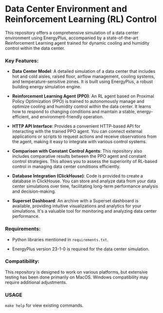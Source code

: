 # Data Center Environment and Reinforcement Learning (RL) Control

This repository offers a comprehensive simulation of a data center environment using EnergyPlus, accompanied by a state-of-the-art Reinforcement Learning agent trained for dynamic cooling and humidity control within the data center.

### Key Features:

- **Data Center Model**: A detailed simulation of a data center that includes hot and cold aisles, raised floor, airflow management, cooling systems, and temperature-sensitive zones. It is built using EnergyPlus, a robust building energy simulation engine.

- **Reinforcement Learning Agent (PPO)**: An RL agent based on Proximal Policy Optimization (PPO) is trained to autonomously manage and optimize cooling and humidity control within the data center. It learns how to respond to changing conditions and maintain a stable, energy-efficient, and environment-friendly operation.

- **HTTP API Interface**: Provides a convenient HTTP-based API for interacting with the trained PPO agent. You can connect external applications or scripts to request actions and receive observations from the agent, making it easy to integrate with various control systems.

- **Comparison with Constant Control Agents**: This repository also includes comparative results between the PPO agent and constant control strategies. This allows you to assess the superiority of RL-based control in managing data center conditions efficiently.

- **Database Integration (ClickHouse)**: Code is provided to create a database in ClickHouse. You can store and analyze data from your data center simulations over time, facilitating long-term performance analysis and decision-making.

- **Superset Dashboard**: An archive with a Superset dashboard is available, providing intuitive visualizations and analytics for your simulations. It's a valuable tool for monitoring and analyzing data center performance.

### Requirements:

- Python libraries mentioned in `requirements.txt`.

- EnergyPlus version 23-1-0 is required for the data center simulation.

### Compatibility:

This repository is designed to work on various platforms, but extensive testing has been done primarily on MacOS. Windows compatibility may require additional adjustments.

### USAGE

`make help` for view existing commands.
